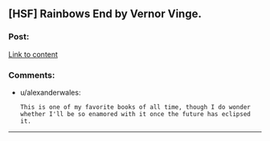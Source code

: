 ## [HSF] Rainbows End by Vernor Vinge.

### Post:

[Link to content](http://en.wikipedia.org/wiki/Rainbows_End)

### Comments:

- u/alexanderwales:
  ```
  This is one of my favorite books of all time, though I do wonder whether I'll be so enamored with it once the future has eclipsed it.
  ```

---

